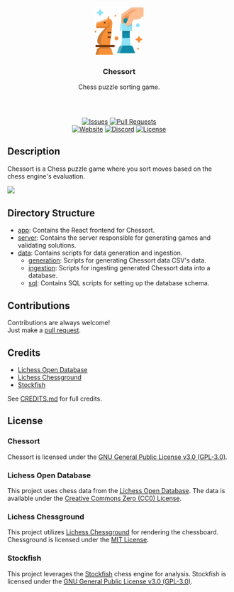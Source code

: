 <div align="center">
  <img src="https://github.com/mobeigi/chessort/blob/main/.github/logo/logo.svg?raw=true" height="110px" width="auto"/>
  <br/>
  <h3 align="center">Chessort</h3>
  <p align="center">Chess puzzle sorting game.</p>
  <h2></h2>
  <br />
  
  [![Issues][issues-badge]][issues-link]
  [![Pull Requests][pulls-badge]][pulls-link]  
  [![Website][website-badge]][website-link]
  [![Discord][discord-badge]][discord-link]
  [![License][license-badge]][license-link]
</div>

## Description
Chessort is a Chess puzzle game where you sort moves based on the chess engine's evaluation.

<img src="https://github.com/mobeigi/chessort/blob/main/.github/screenshot/chessort-game-screenshot.png?raw=true" width="auto"/>

## Directory Structure

- [app](app): Contains the React frontend for Chessort.
- [server](server): Contains the server responsible for generating games and validating solutions.
- [data](data): Contains scripts for data generation and ingestion.
  - [generation](data/generation): Scripts for generating Chessort data CSV's data.
  - [ingestion](data/ingestion): Scripts for ingesting generated Chessort data into a database.
  - [sql](data/sql): Contains SQL scripts for setting up the database schema.

## Contributions
Contributions are always welcome!  
Just make a [pull request](../../pulls).

## Credits

- [Lichess Open Database](https://database.lichess.org/)
- [Lichess Chessground](https://github.com/lichess-org/chessground)
- [Stockfish](https://stockfishchess.org/) 

See [CREDITS.md](CREDITS.md) for full credits.

## License

### Chessort

Chessort is licensed under the [GNU General Public License v3.0 (GPL-3.0)](https://www.gnu.org/licenses/gpl-3.0.en.html).

### Lichess Open Database

This project uses chess data from the [Lichess Open Database](https://database.lichess.org/). The data is available under the [Creative Commons Zero (CC0) License](https://creativecommons.org/publicdomain/zero/1.0/).

### Lichess Chessground

This project utilizes [Lichess Chessground](https://github.com/lichess-org/chessground) for rendering the chessboard. Chessground is licensed under the [MIT License](https://opensource.org/licenses/MIT).

### Stockfish

This project leverages the  [Stockfish](https://stockfishchess.org/) chess engine for analysis. Stockfish is licensed under the [GNU General Public License v3.0 (GPL-3.0)](https://www.gnu.org/licenses/gpl-3.0.en.html).

<!-- Variables -->
[issues-badge]: https://img.shields.io/github/issues/mobeigi/chessort.svg?style=flat-square
[issues-link]: ../../issues

[pulls-badge]: https://img.shields.io/github/issues-pr/mobeigi/chessort.svg?style=flat-square
[pulls-link]: ../../pulls

[website-badge]: https://img.shields.io/website?url=https%3A%2F%2Fchessort.com&style=flat-square
[website-link]: http://chessort.com/

[discord-badge]: https://img.shields.io/discord/1266704159894409266?style=flat-square
[discord-link]: https://discord.gg/pjJUG3CWnc

[license-badge]: https://img.shields.io/github/license/mobeigi/chessort.svg?style=flat-square
[license-link]: LICENSE.md
